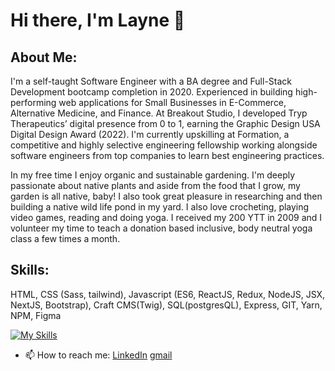 # Hi there, I'm Layne 👋

<!--
**laynet/laynet** is a ✨ _special_ ✨ repository because its `README.md` (this file) appears on your GitHub profile.

Here are some ideas to get you started:

- 🔭 I’m currently working on ...
- 🌱 I’m currently learning ...
- 👯 I’m looking to collaborate on ...
- 🤔 I’m looking for help with ...
- 💬 Ask me about ...
- 📫 How to reach me: ...
- 😄 Pronouns: ...
- ⚡ Fun fact: ...
-->

## About Me:
I'm a self-taught Software Engineer with a BA degree and Full-Stack Development bootcamp completion in 2020. Experienced in building high-performing web applications for Small Businesses in E-Commerce, Alternative Medicine, and Finance. At Breakout Studio, I developed Tryp Therapeutics’ digital presence from 0 to 1, earning the Graphic Design USA Digital Design Award (2022). I'm currently upskilling at Formation, a competitive and highly selective engineering fellowship working alongside software engineers from top companies to learn best engineering practices. 

In my free time I enjoy organic and sustainable gardening. I'm deeply passionate about native plants and aside from the food that I grow, my garden is all native, baby! I also took great pleasure in researching and then building a native wild life pond in my yard. I also love crocheting, playing video games, reading and doing yoga. I received my 200 YTT in 2009 and I volunteer my time to teach a donation based inclusive, body neutral yoga class a few times a month.

## Skills:
HTML, CSS (Sass, tailwind), Javascript (ES6, ReactJS, Redux, NodeJS, JSX, NextJS, Bootstrap), Craft CMS(Twig), SQL(postgresQL), Express, GIT, Yarn, NPM, Figma

[![My Skills](https://skillicons.dev/icons?i=html,css,sass,tailwind,js,react,nodejs,nextjs,bootstrap,postgres,express,git,yarn,npm,figma)](https://skillicons.dev)


- 📫 How to reach me:
[LinkedIn](https://www.linkedin.com/in/layne-taylor/)
[gmail](layneingramtaylor@gmail.com)
